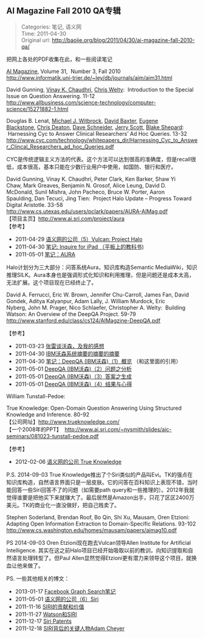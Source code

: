 AI Magazine Fall 2010 QA专辑
---
    
> Categories: 笔记, 语义网  
> Time: 2011-04-30  
> Original url: <http://baojie.org/blog/2011/04/30/ai-magazine-fall-2010-qa/>
    
把网上各处的PDF收集在此，和一些阅读笔记

[AI Magazine](www.informatik.uni-trier.de/~ley/db/journals/aim/index.html), Volume 31,  Number 3, Fall 2010   
<http://www.informatik.uni-trier.de/~ley/db/journals/aim/aim31.html>

David Gunning, [Vinay K. Chaudhri](http://dblp.uni-trier.de/db/indices/a-tree/c/Chaudhri:Vinay_K=.html), [Chris Welty](http://dblp.uni-trier.de/db/indices/a-tree/w/Welty:Chris.html):  Introduction to the Special Issue on Question Answering. 11-12   
<http://www.allbusiness.com/science-technology/computer-science/15271882-1.html>

Douglas B. Lenat, [Michael J. Witbrock](http://dblp.uni-trier.de/db/indices/a-tree/w/Witbrock:Michael_J=.html), [David Baxter](http://dblp.uni-trier.de/db/indices/a-tree/b/Baxter:David.html), [Eugene Blackstone](http://dblp.uni-trier.de/db/indices/a-tree/b/Blackstone:Eugene.html), [Chris Deaton](http://dblp.uni-trier.de/db/indices/a-tree/d/Deaton:Chris.html), [Dave Schneider](http://dblp.uni-trier.de/db/indices/a-tree/s/Schneider:Dave.html), [Jerry Scott](http://dblp.uni-trier.de/db/indices/a-tree/s/Scott:Jerry.html), [Blake Shepard](http://dblp.uni-trier.de/db/indices/a-tree/s/Shepard:Blake.html):  Harnessing Cyc to Answer Clinical Researchers’ Ad Hoc Queries. 13-32    
<http://www.cyc.com/technology/whitepapers_dir/Harnessing_Cyc_to_Answer_Clincal_Researchers_ad_hoc_Queries.pdf>

CYC是传统逻辑主义方法的代表。这个方法可以达到很高的准确度，但是recall很低，成本很高，基本只能在少数行业用户中使用，如国防、银行和医疗。

David Gunning, Vinay K. Chaudhri, Peter Clark, Ken Barker, Shaw Yi Chaw, Mark Greaves, Benjamin N. Grosof, Alice Leung, David D. McDonald, Sunil Mishra, John Pacheco, Bruce W. Porter, Aaron Spaulding, Dan Tecuci, Jing Tien:  Project Halo Update – Progress Toward Digital Aristotle. 33-58  
<http://www.cs.utexas.edu/users/pclark/papers/AURA-AIMag.pdf>   
【项目主页】<http://www.ai.sri.com/project/aura>   
【参考】

- 2011-04-29 [语义网的公司（5）Vulcan: Project Halo](http://baojie.org/blog/2011/04/29/vulcan/)
- 2011-04-30 [笔记: Inquire for iPad （平板上的教科书)](http://baojie.org/blog/2011/04/30/aura-inquire-for-ipad/)
- 2011-05-01 [笔记：AURA](http://blog.baojie.org/2011/05/01/aura/)


Halo计划分为三大部分：问答系统Aura，知识库构造Semantic MediaWiki，知识推理SILK。Aura本身也是强调形式化知识和利用推理，但是问题还是成本太高，无法扩展。这个项目现在已经终止了。

David A. Ferrucci, Eric W. Brown, Jennifer Chu-Carroll, James Fan, David Gondek, Aditya Kalyanpur, Adam Lally, J. William Murdock, Eric Nyberg, John M. Prager, Nico Schlaefer, Christopher A. Welty:  Building Watson: An Overview of the DeepQA Project. 59-79   
<http://www.stanford.edu/class/cs124/AIMagzine-DeepQA.pdf>

【参考】

- 2011-03-23 [张雷谈沃森，及我的感想](http://baojie.org/blog/2011/03/23/waston/)
- 2011-04-30 [IBM沃森系统摘要的摘要的摘要](http://baojie.org/blog/2011/04/30/watson/)
- 2011-04-30 [笔记：DeepQA (IBM沃森)（1）概览](http://blog.baojie.org/2011/04/30/deep-qa/) （和这里面的引用）
- 2011-05-01 [DeepQA (IBM沃森)（2）问题之分析](http://baojie.org/blog/2011/05/01/deep-qa-2/)
- 2011-05-01 [DeepQA (IBM沃森)（3）答案之生成](http://baojie.org/blog/2011/05/01/deep-qa-3/)
- 2011-05-01 [DeepQA (IBM沃森)（4）结果与心得](http://baojie.org/blog/2011/05/01/deep-qa-4/)     

William Tunstall-Pedoe:

True Knowledge: Open-Domain Question Answering Using Structured Knowledge and Inference. 80-92   
【公司网址】<http://www.trueknowledge.com/>   
【一个2008年的PPT】  <http://www.ai.sri.com/~nysmith/slides/aic-seminars/081023-tunstall-pedoe.pdf>

【参考】

- 2012-02-06 [语义网的公司 True Knowledge](http://baojie.org/blog/2012/02/06/true-knowledge/)


P.S. 2014-09-03 True Knowledge推出了个Siri类似的产品叫Evi。TK的强点在知识库构造，自然语言界面只是一层皮肤。它的问答在百科知识上表现不错，当时能回答一些Siri回答不了的问题（如需要path query和一些推理的）。2012年我就觉得谁要是把他买下来就赚大了。最后居然是Amazon出手，只花了区区2400万美元。TK的商业化一直没做好，把自己贱卖了。

Stephen Soderland, Brendan Roof, Bo Qin, Shi Xu, Mausam, Oren Etzioni:  Adapting Open Information Extraction to Domain-Specific Relations. 93-102   
<http://www.cs.washington.edu/homes/mausam/papers/aimag10.pdf> 

PS 2014-09-03 Oren Etzioni现在跑去Vulcan领导Allen Institute for Artificial Intelligence. 其实在这之前Halo项目已经开始吸取以前的教训，向知识提取和自然语言处理转型了。但Paul Allen显然觉得Etzioni更有潜力来领导这个项目，就换血让他来做了。

PS. 一些其他相关的博文：

- 2013-01-17 [Facebook Graph Search笔记](http://baojie.org/blog/2013/01/17/facebook-graph-search/)
- 2011-05-01 [语义网的公司（6）Siri](http://baojie.org/blog/2011/05/01/siri/)
- 2011-11-16 [SIRI的贡献和价值](http://baojie.org/blog/2011/11/16/siri-2/)
- 2011-11-27 [Watson和SIRI](http://baojie.org/blog/2011/11/27/watson-and-siri/)
- 2011-12-17 [Siri Patents](http://baojie.org/blog/2011/12/17/siri-patents/)
- 2011-12-18 [SIRI背后的关键人物Adam Cheyer](http://baojie.org/blog/2011/12/18/adam-cheyer/)
    